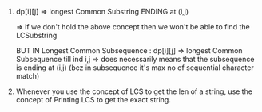 1)  dp[i][j] => longest Common Substring ENDING  at (i,j) 

    => if we don't hold the above concept then we won't be able to find the LCSubstring

    BUT IN Longest Common Subsequence : 
    dp[i][j] => longest Common Subsequence till ind i,j => does necessarily means that the subsequence is ending at (i,j)
    (bcz in subsequence it's max no of sequential character match)    

2) Whenever you use the concept of LCS to get the len of a string, use the concept of Printing LCS to get the exact string.